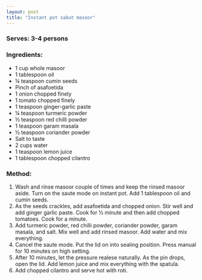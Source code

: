 ```yaml
---
layout: post
title: "Instant pot sabut masoor"
---
```




### Serves: 3-4 persons

### Ingredients:
* 1 cup whole masoor 
* 1 tablespoon oil
* ¼ teaspoon cumin seeds
* Pinch of asafoetida
* 1 onion chopped finely
* 1 tomato chopped finely
* 1 teaspoon ginger-garlic paste
* ¼ teaspoon turmeric powder
* ½ teaspoon red chilli powder
* 1 teaspoon garam masala
* ½ teaspoon coriander powder
* Salt to taste
* 2 cups water
* 1 teaspoon lemon juice
* 1 tablespoon chopped cilantro

### Method:
1. Wash and rinse masoor couple of times and keep the rinsed masoor aside. Turn on the saute mode on instant pot. Add 1 tablespoon oil and cumin seeds. 
2. As the seeds crackles, add asafoetida and chopped onion. Stir well and add ginger garlic paste. Cook for ½ minute and then add chopped tomatoes. Cook for a minute. 
3. Add turmeric powder, red chilli powder, coriander powder, garam masala, and salt. Mix well and add rinsed masoor. Add water and mix everything. 
4. Cancel the saute mode. Put the lid on into sealing position. Press manual for 10 minutes on high setting. 
5. After 10 minutes, let the pressure realese naturally. As the pin drops, open the lid. Add lemon juice and mix everything with the spatula. 
6. Add chopped cilantro and serve hot with roti.